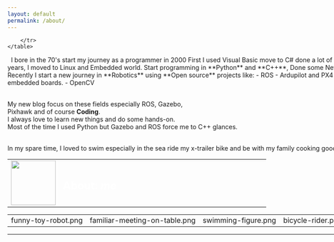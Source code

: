 ```yaml
---
layout: default
permalink: /about/
---
```

<section id="banner" style="height: 100px; width:1024px">
    <table >
        <tr>
            <td width="20%">
                <img style="height: 100px" src="{{ site.baseurl }}/images/blog.png" /></td>
            <td  style="color: #fff;text-align: left;vertical-align: middle">
                <h2>About: <em>me</em></h2>
            </td>
            
        </tr>
    </table>
</section>
&nbsp;  
I bore in the 70's start my journey as a programmer in 2000  
First I used Visual Basic move to C# done a lot of I.T, Databases and Web sites.  
&nbsp;  
In the last 10 years, I moved to Linux and Embedded world.  
Start programming in **Python** and **C++**, Done some Networking projects and Reversing stuff.  
&nbsp;  
Recently I start a new journey in **Robotics** using **Open source** projects like:
- ROS
- Ardupilot and PX4
- Arduino, Raspberry PI, and other embedded boards.
- OpenCV  

&nbsp;  
My new blog focus on these fields especially ROS, Gazebo,   
Pixhawk and of course **Coding**.  
I always love to learn new things and do some hands-on.  
Most of the time I used Python but Gazebo and ROS force me to C++ glances.  

&nbsp;  
In my spare time, I loved to swim especially in the sea ride my x-trailer bike and be with my family cooking good meals and enjoy my close's circle.
&nbsp;  
<table>
<tr>
<td>funny-toy-robot.png</td>
<td>familiar-meeting-on-table.png</td>
<td>swimming-figure.png</td>
<td>bicycle-rider.png</td>
</tr>
</table>
<hr/>
